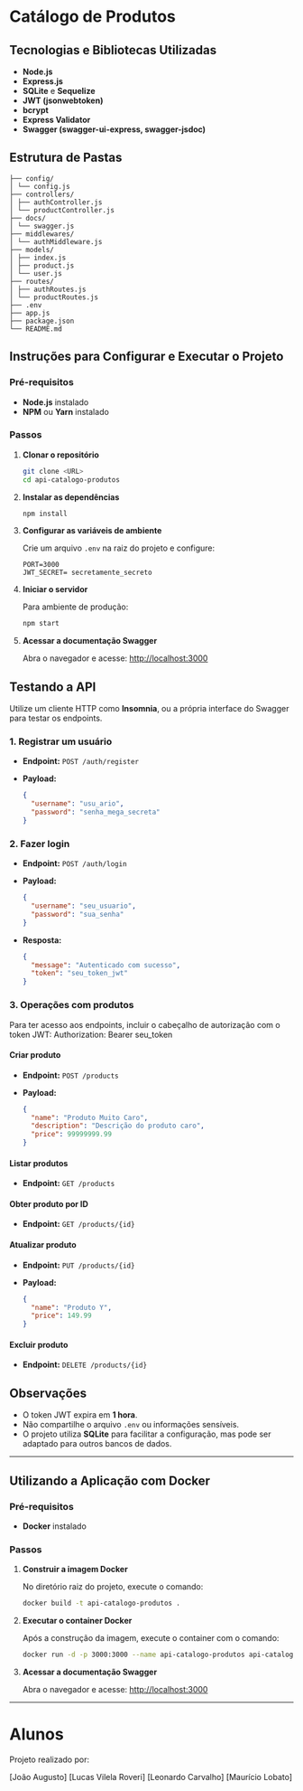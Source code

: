# Catálogo de Produtos

## Tecnologias e Bibliotecas Utilizadas

- **Node.js**
- **Express.js**
- **SQLite** e **Sequelize**
- **JWT (jsonwebtoken)**
- **bcrypt**
- **Express Validator**
- **Swagger (swagger-ui-express, swagger-jsdoc)**

## Estrutura de Pastas

```
├── config/
│ └── config.js
├── controllers/
│ ├── authController.js
│ └── productController.js
├── docs/
│ └── swagger.js
├── middlewares/
│ └── authMiddleware.js
├── models/
│ ├── index.js
│ ├── product.js
│ └── user.js
├── routes/
│ ├── authRoutes.js
│ └── productRoutes.js
├── .env
├── app.js
├── package.json
└── README.md
```

## Instruções para Configurar e Executar o Projeto

### Pré-requisitos

- **Node.js** instalado
- **NPM** ou **Yarn** instalado

### Passos

1. **Clonar o repositório**

   ```bash
   git clone <URL>
   cd api-catalogo-produtos
   ```

2. **Instalar as dependências**

   ```bash
   npm install
   ```

3. **Configurar as variáveis de ambiente**

   Crie um arquivo `.env` na raiz do projeto e configure:

   ```env
   PORT=3000
   JWT_SECRET= secretamente_secreto
   ```

4. **Iniciar o servidor**

   Para ambiente de produção:

   ```bash
   npm start
   ```

5. **Acessar a documentação Swagger**

   Abra o navegador e acesse: [http://localhost:3000](http://localhost:3000)

## Testando a API

Utilize um cliente HTTP como **Insomnia**, ou a própria interface do Swagger para testar os endpoints.

### 1. Registrar um usuário

- **Endpoint:** `POST /auth/register`
- **Payload:**

  ```json
  {
    "username": "usu_ario",
    "password": "senha_mega_secreta"
  }
  ```

### 2. Fazer login

- **Endpoint:** `POST /auth/login`
- **Payload:**

  ```json
  {
    "username": "seu_usuario",
    "password": "sua_senha"
  }
  ```

- **Resposta:**

  ```json
  {
    "message": "Autenticado com sucesso",
    "token": "seu_token_jwt"
  }
  ```

### 3. Operações com produtos

Para ter acesso aos endpoints, incluir o cabeçalho de autorização com o token JWT:
Authorization: Bearer seu_token

#### Criar produto

- **Endpoint:** `POST /products`
- **Payload:**

  ```json
  {
    "name": "Produto Muito Caro",
    "description": "Descrição do produto caro",
    "price": 99999999.99
  }
  ```

#### Listar produtos

- **Endpoint:** `GET /products`

#### Obter produto por ID

- **Endpoint:** `GET /products/{id}`

#### Atualizar produto

- **Endpoint:** `PUT /products/{id}`
- **Payload:**

  ```json
  {
    "name": "Produto Y",
    "price": 149.99
  }
  ```

#### Excluir produto

- **Endpoint:** `DELETE /products/{id}`

## Observações

- O token JWT expira em **1 hora**.
- Não compartilhe o arquivo `.env` ou informações sensíveis.
- O projeto utiliza **SQLite** para facilitar a configuração, mas pode ser adaptado para outros bancos de dados.

---

## Utilizando a Aplicação com Docker

### Pré-requisitos

- **Docker** instalado

### Passos

1. **Construir a imagem Docker**

   No diretório raiz do projeto, execute o comando:

   ```bash
   docker build -t api-catalogo-produtos .
   ```

2. **Executar o container Docker**

   Após a construção da imagem, execute o container com o comando:

   ```bash
   docker run -d -p 3000:3000 --name api-catalogo-produtos api-catalogo-produtos
   ```

3. **Acessar a documentação Swagger**

   Abra o navegador e acesse: [http://localhost:3000](http://localhost:3000)

---

# Alunos

Projeto realizado por:

[João Augusto]
[Lucas Vilela Roveri]
[Leonardo Carvalho]
[Maurício Lobato]
